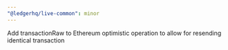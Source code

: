 ```yaml
---
"@ledgerhq/live-common": minor
---
```


Add transactionRaw to Ethereum optimistic operation to allow for resending identical transaction
